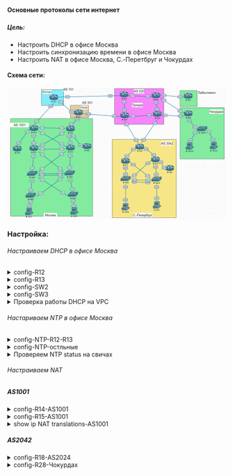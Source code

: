 #### Основные протоколы сети интернет
###  




##### Цель:

* Настроить DHCP в офисе Москва
* Настроить синхронизацию времени в офисе Москва
* Настроить NAT в офисе Москва, C.-Перетбруг и Чокурдах


#### Схема сети:

  ![alt-текст](/lab-9/img/bgp.png)

  ### Настройка:

  ###### Настраиваем DHCP в офисе Москва
  <details>
  <summary>config-R12</summary>

#### Настариваем DHCP с резервированием на случай отказа R13

  ```
  !
ip dhcp pool VPC7
 host 10.1.255.254 255.255.255.0
 client-identifier 0100.5079.6668.07
 default-router 10.1.255.1
 domain-name ccna-lab.com
 lease 2 12 30
!
ip dhcp pool VPC1
 host 10.1.254.254 255.255.255.0
 client-identifier 0100.5079.6668.01
 default-router 10.1.254.1
 domain-name ccna-lab.com
 lease 2 12 30
!


  ```
  </details>

  <details>
  <summary>config-R13</summary>


#### Настариваем DHCP с резервированием на случай отказа R12


  ```
  !
  ip dhcp pool VPC7
   host 10.1.255.254 255.255.255.0
   client-identifier 0100.5079.6668.07
   default-router 10.1.255.1
   domain-name ccna-lab.com
   lease 2 12 30
  !
  ip dhcp pool VPC1
   host 10.1.254.254 255.255.255.0
   client-identifier 0100.5079.6668.01
   default-router 10.1.254.1
   domain-name ccna-lab.com
   lease 2 12 30
  !
  ```
  </details>

  <details>
  <summary>config-SW2</summary>

  ```
  interface Vlan35
   ip helper-address 12.12.12.12
   ip helper-address 13.13.13.13
  !
  ```
  </details>

  <details>
  <summary>config-SW3</summary>

  ```
  interface Vlan36
   ip helper-address 13.13.13.13
   ip helper-address 12.12.12.12
  !
  ```
  </details>

<details>
<summary>Проверка работы DHCP на VPC</summary>

```
VPCS> show ip

IP/MASK     : 10.1.255.254/24
GATEWAY     : 10.1.255.1
DNS         :
DHCP SERVER : 10.1.1.45
DHCP LEASE  : 147123, 217800/108900/190575
DOMAIN NAME : ccna-lab.com
MAC         : 00:50:79:66:68:07
LPORT       : 20000
RHOST:PORT  : 127.0.0.1:30000
MTU         : 1500

VPCS>
```
</details>


######  Настариваем NTP в офисе Москва

<details>
<summary>config-NTP-R12-R13</summary>

#### Такую настройку делаем на R13

```
clock timezone MSK 3 0
!
ntp master 2
ntp server 216.239.35.12
ntp server 216.239.35.4
!
```

</details>
<details>
<summary>config-NTP-остльные</summary>

#### Такую настройку делаем на всех устройствах

```
clock timezone MSK 3 0
!
ntp update-calendar
ntp server 12.12.12.12
ntp server 13.13.13.13
!
```
</details>

</details>
<details>
<summary>Проверяем NTP status на свичах</summary>


```
SW2#show ntp status
Clock is synchronized, stratum 3, reference is 12.12.12.12    
nominal freq is 250.0000 Hz, actual freq is 250.0000 Hz, precision is 2**10
ntp uptime is 40300 (1/100 of seconds), resolution is 4000
reference time is E66D4054.47EF9E78 (13:32:52.281 MSK Mon Jul 4 2022)
clock offset is 0.5000 msec, root delay is 1.00 msec
root dispersion is 261.56 msec, peer dispersion is 5.27 msec
loopfilter state is 'CTRL' (Normal Controlled Loop), drift is 0.000000000 s/s
system poll interval is 64, last update was 393 sec ago.
SW2#

```
</details>


###### Настраиваем NAT

##### AS1001
<details>
<summary>config-R14-AS1001</summary>

```
ip nat inside source route-map NAT1 interface Ethernet0/2 overload
!
!
route-map NAT1 permit 10
 match ip address 1
 match interface Ethernet0/2
!
!
access-list 1 permit 10.1.255.0 0.0.0.255
access-list 1 permit 10.1.254.0 0.0.0.255
!
```
</details>

<details>
<summary>config-R15-AS1001</summary>

```
interface Ethernet0/2
 ip nat outside
 ip virtual-reassembly in
!
interface Ethernet0/0
 ip nat inside
!
interface Ethernet0/1
 ip nat inside
!
interface Ethernet1/0
 ip nat inside
!
ip nat inside source route-map NAT1 interface Ethernet0/2 overload
!
route-map NAT1 permit 10
 match ip address 1
 match interface Ethernet0/2
!
access-list 1 permit 10.1.254.0 0.0.0.255
access-list 1 permit 10.1.255.0 0.0.0.255
!
```
</details>

<details>
<summary>show ip NAT translations-AS1001</summary>

```
R15#show ip nat translations
Pro Inside global      Inside local       Outside local      Outside global
icmp 10.1.1.29:32376   10.1.255.7:32376   24.24.24.24:32376  24.24.24.24:32376
icmp 10.1.1.29:32632   10.1.255.7:32632   24.24.24.24:32632  24.24.24.24:32632
icmp 10.1.1.29:32888   10.1.255.7:32888   24.24.24.24:32888  24.24.24.24:32888
icmp 10.1.1.29:33144   10.1.255.7:33144   24.24.24.24:33144  24.24.24.24:33144
icmp 10.1.1.29:33400   10.1.255.7:33400   24.24.24.24:33400  24.24.24.24:33400
R15#
```
</details>

##### AS2042
<details>
<summary>config-R18-AS2024</summary>

```
interface Ethernet0/0
 description R16
 ip nat inside
 ip virtual-reassembly in
!
interface Ethernet0/1
 description R17
 ip nat inside
 ip virtual-reassembly in
!
interface Ethernet0/2
 description R24
 ip nat outside
 ip virtual-reassembly in
!
interface Ethernet0/3
 description R26
 ip nat outside
 ip virtual-reassembly in
!
ip nat pool NAT-POOL-1 10.5.0.49 10.5.0.54 prefix-length 28
ip nat inside source route-map NAT1 pool NAT-POOL-1 overload
ip nat inside source route-map NAT2 pool NAT-POOL-1 overload
!
route-map NAT2 permit 10
 match ip address 1
 match interface Ethernet0/3
!
route-map NAT1 permit 10
 match ip address 1
 match interface Ethernet0/2
!
!
access-list 1 permit 10.5.128.0 0.0.0.255
access-list 1 permit 10.5.129.0 0.0.0.255
!
```
</details>


<details>
<summary>config-R28-Чокурдах</summary>

```
interface Ethernet0/0
 description R26
 ip nat outside
 ip virtual-reassembly in

!
interface Ethernet0/1
 description R25
 ip nat outside
 ip virtual-reassembly in
!
interface Ethernet0/2
 description SW29
 no ip address
 ip nat inside
 ip virtual-reassembly in
!
ip nat inside source static 10.4.255.30 10.4.0.33
ip nat inside source static 10.4.254.31 10.4.0.34

```
</details>
